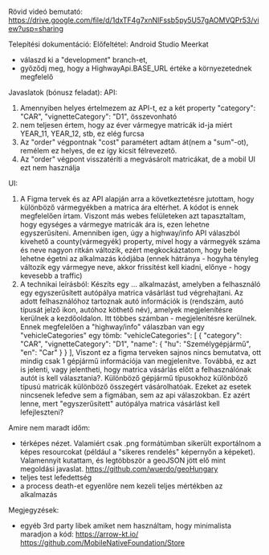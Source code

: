 Rövid videó bemutató:
https://drive.google.com/file/d/1dxTF4g7xnNlFssb5py5U57gAOMVQPr53/view?usp=sharing

Telepítési dokumentáció:
Előfeltétel: Android Studio Meerkat
- válaszd ki a "development" branch-et,
- győződj meg, hogy a HighwayApi.BASE_URL értéke a környezetednek megfelelő

Javaslatok (bónusz feladat):
API:
1) Amennyiben helyes értelmezem az API-t, ez a két property 
"category": "CAR", "vignetteCategory": "D1", 
összevonható
2) nem teljesen értem, hogy az éver vármegye matricák id-ja miért YEAR_11, YEAR_12, stb, ez elég furcsa
3) Az "order" végpontnak "cost" paramétert adtam át(nem a "sum"-ot), remélem ez helyes, de ez így kicsit félrevezető.
4) Az "order" végpont visszatéríti a megvásárolt matricákat, de a mobil UI ezt nem használja

UI: 
1) A Figma tervek és az API alapján arra a következtetésre jutottam, hogy különböző vármegyékben a matrica ára eltérhet. A kódot is ennek megfelelően írtam. Viszont más webes felületeken azt tapasztaltam, hogy egységes a vármegye matricák ára is, ezen lehetne egyszerűsíteni. 
Amenniben igen, úgy a highway/info API válaszból kivehető a county(vármegyék) property, mivel hogy a vármegyék száma és neve nagyon ritkán változik, ezért megkockáztatom, hogy bele lehetne égetni az alkalmazás kódjába (ennek hátránya - hogyha tényleg változik egy vármegye neve, akkor frissítést kell kiadni, előnye - hogy kevesebb a traffic)
3) A technikai leírásból:
Készíts egy ... alkalmazást, amelyben a felhasználó egy egyszerűsített autópálya matrica vásárlást tud végrehajtani. Az adott felhasználóhoz tartoznak autó információk is (rendszám, autó típusát jelző ikon, autóhoz köthető név), amelyek megjelenítésre kerülnek a kezdőoldalon.
Itt többes számban - megjelenítésre kerülnek. Ennek megfelelően a  "highway/info" válaszban van egy "vehicleCategories" egy tömb:
"vehicleCategories": [ { "category": "CAR", "vignetteCategory": "D1", "name": { "hu": "Személygépjármű", "en": "Car" } } ],  Viszont ez a figma terveken sajnos nincs bemutatva, ott mindig csak 1 gépjármű információja van megjelenítve.
Továbbá, ez azt is jelenti, vagy jelentheti, hogy matrica vásárlás előtt a felhasználónak autót is kell választania?. Különböző gépjármű típusokhoz különböző típusú matricák különböző összegért vásárolhatóak. Ezeket az esetek nincsenek lefedve sem a figmában, sem az api válaszokban. Ez azért lenne, mert "egyszerűsített" autópálya matrica vásárlást kell lefejleszteni?

Amire nem maradt időm:
- térképes nézet. Valamiért csak .png formátúmban sikerült exportálnom a képes resourcokat (például a "sikeres rendelés" képernyőn a képeket). Valamennyit kutattam, és legtöbbször a geoJSON jött elő mint megoldási javaslat.
https://github.com/wuerdo/geoHungary
- teljes test lefedettség
- a process death-et egyenlőre nem kezeli teljes mértékben az alkalmazás

Megjegyzések:
- egyéb 3rd party libek amiket nem használtam, hogy minimalista maradjon a kód:
https://arrow-kt.io/
https://github.com/MobileNativeFoundation/Store
